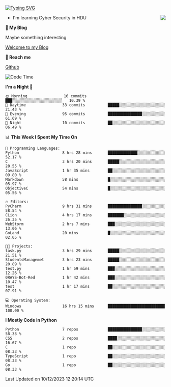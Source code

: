 [![Typing SVG](https://readme-typing-svg.herokuapp.com?font=Fira+Code&pause=1000&random=false&width=450&height=60&lines=Hello+%F0%9F%91%8B%F0%9F%8F%BB;I'm+JBNRZ)](https://git.io/typing-svg)

<a href="#">
  <img align="right" src="https://github-readme-stats.vercel.app/api?username=JBNRZ&show_icons=true&bg_color=15,f2f7fd,E0EAFC" />
</a>

- I'm learning Cyber Security in HDU

 **🌱 My Blog**

Maybe something interesting

[Welcome to my Blog](https://jbnrz.com.cn/)

 **💬 Reach me** 

[Github](https://github.com/JBNRZ)


<!--START_SECTION:waka-->
![Code Time](http://img.shields.io/badge/Code%20Time-161%20hrs%2027%20mins-blue)

**I'm a Night 🦉** 

```text
🌞 Morning                16 commits          ███░░░░░░░░░░░░░░░░░░░░░░   10.39 % 
🌆 Daytime                33 commits          █████░░░░░░░░░░░░░░░░░░░░   21.43 % 
🌃 Evening                95 commits          ███████████████░░░░░░░░░░   61.69 % 
🌙 Night                  10 commits          ██░░░░░░░░░░░░░░░░░░░░░░░   06.49 % 
```


📊 **This Week I Spent My Time On** 

```text
💬 Programming Languages: 
Python                   8 hrs 28 mins       █████████████░░░░░░░░░░░░   52.17 % 
C                        3 hrs 20 mins       █████░░░░░░░░░░░░░░░░░░░░   20.55 % 
JavaScript               1 hr 35 mins        ██░░░░░░░░░░░░░░░░░░░░░░░   09.80 % 
Markdown                 58 mins             █░░░░░░░░░░░░░░░░░░░░░░░░   05.97 % 
ObjectiveC               54 mins             █░░░░░░░░░░░░░░░░░░░░░░░░   05.56 % 

🔥 Editors: 
PyCharm                  9 hrs 31 mins       ███████████████░░░░░░░░░░   58.54 % 
CLion                    4 hrs 17 mins       ███████░░░░░░░░░░░░░░░░░░   26.35 % 
WebStorm                 2 hrs 7 mins        ███░░░░░░░░░░░░░░░░░░░░░░   13.06 % 
GoLand                   20 mins             █░░░░░░░░░░░░░░░░░░░░░░░░   02.05 % 

🐱‍💻 Projects: 
task.py                  3 hrs 29 mins       █████░░░░░░░░░░░░░░░░░░░░   21.51 % 
StudentsManagemet        3 hrs 23 mins       █████░░░░░░░░░░░░░░░░░░░░   20.89 % 
test.py                  1 hr 59 mins        ███░░░░░░░░░░░░░░░░░░░░░░   12.26 % 
0RAYS-Bot-Red            1 hr 42 mins        ███░░░░░░░░░░░░░░░░░░░░░░   10.47 % 
test                     1 hr 17 mins        ██░░░░░░░░░░░░░░░░░░░░░░░   07.91 % 

💻 Operating System: 
Windows                  16 hrs 15 mins      █████████████████████████   100.00 % 
```

**I Mostly Code in Python** 

```text
Python                   7 repos             ███████████████░░░░░░░░░░   58.33 % 
CSS                      2 repos             ████░░░░░░░░░░░░░░░░░░░░░   16.67 % 
C                        1 repo              ██░░░░░░░░░░░░░░░░░░░░░░░   08.33 % 
TypeScript               1 repo              ██░░░░░░░░░░░░░░░░░░░░░░░   08.33 % 
Go                       1 repo              ██░░░░░░░░░░░░░░░░░░░░░░░   08.33 % 
```




 Last Updated on 10/12/2023 12:20:14 UTC
<!--END_SECTION:waka-->
